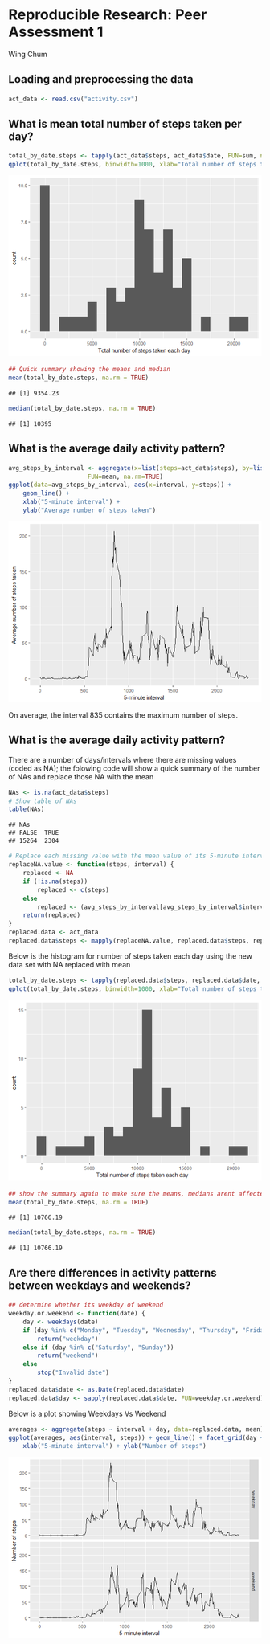 # Reproducible Research: Peer Assessment 1
Wing Chum  



## Loading and preprocessing the data

<!-- setwd("D:/My_Course_Work/Reproducible Research/Course_Project_1") -->

```r
act_data <- read.csv("activity.csv")
```

## What is mean total number of steps taken per day?


```r
total_by_date.steps <- tapply(act_data$steps, act_data$date, FUN=sum, na.rm=TRUE)
qplot(total_by_date.steps, binwidth=1000, xlab="Total number of steps taken each day")
```

![](PA1_template_files/figure-html/steps_taken-1.png)<!-- -->

```r
## Quick summary showing the means and median
mean(total_by_date.steps, na.rm = TRUE)
```

```
## [1] 9354.23
```

```r
median(total_by_date.steps, na.rm = TRUE)
```

```
## [1] 10395
```


## What is the average daily activity pattern?


```r
avg_steps_by_interval <- aggregate(x=list(steps=act_data$steps), by=list(interval=act_data$interval),
                      FUN=mean, na.rm=TRUE)
ggplot(data=avg_steps_by_interval, aes(x=interval, y=steps)) +
    geom_line() +
    xlab("5-minute interval") +
    ylab("Average number of steps taken")
```

![](PA1_template_files/figure-html/activity_pattern-1.png)<!-- -->



On average, the interval 835 contains the maximum number of steps.

## What is the average daily activity pattern?

There are a number of days/intervals where there are missing values (coded as NA); the folowing code will show a quick summary of the number of NAs and replace those NA with the mean


```r
NAs <- is.na(act_data$steps)
# Show table of NAs
table(NAs)
```

```
## NAs
## FALSE  TRUE 
## 15264  2304
```

```r
# Replace each missing value with the mean value of its 5-minute interval
replaceNA.value <- function(steps, interval) {
    replaced <- NA
    if (!is.na(steps))
        replaced <- c(steps)
    else
        replaced <- (avg_steps_by_interval[avg_steps_by_interval$interval==interval, "steps"])
    return(replaced)
}
replaced.data <- act_data
replaced.data$steps <- mapply(replaceNA.value, replaced.data$steps, replaced.data$interval)
```

Below is the histogram for number of steps taken each day using the new data set with NA replaced with mean

```r
total_by_date.steps <- tapply(replaced.data$steps, replaced.data$date, FUN=sum, na.rm=TRUE)
qplot(total_by_date.steps, binwidth=1000, xlab="Total number of steps taken each day")
```

![](PA1_template_files/figure-html/steps_taken_na-1.png)<!-- -->

```r
## show the summary again to make sure the means, medians arent affected by the above codes
mean(total_by_date.steps, na.rm = TRUE)
```

```
## [1] 10766.19
```

```r
median(total_by_date.steps, na.rm = TRUE)
```

```
## [1] 10766.19
```

## Are there differences in activity patterns between weekdays and weekends?

```r
## determine whether its weekday of weekend
weekday.or.weekend <- function(date) {
    day <- weekdays(date)
    if (day %in% c("Monday", "Tuesday", "Wednesday", "Thursday", "Friday"))
        return("weekday")
    else if (day %in% c("Saturday", "Sunday"))
        return("weekend")
    else
        stop("Invalid date")
}
replaced.data$date <- as.Date(replaced.data$date)
replaced.data$day <- sapply(replaced.data$date, FUN=weekday.or.weekend)
```

Below is a plot showing Weekdays Vs Weekend

```r
averages <- aggregate(steps ~ interval + day, data=replaced.data, mean)
ggplot(averages, aes(interval, steps)) + geom_line() + facet_grid(day ~ .) +
    xlab("5-minute interval") + ylab("Number of steps")
```

![](PA1_template_files/figure-html/weekend_plot-1.png)<!-- -->
